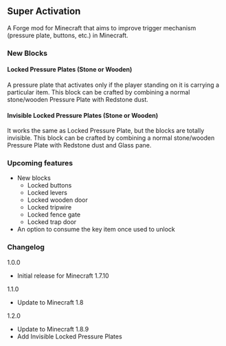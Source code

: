 ## Super Activation
A Forge mod for Minecraft that aims to improve trigger mechanism (pressure plate, buttons, etc.) in Minecraft.

### New Blocks

#### Locked Pressure Plates (Stone or Wooden)

A pressure plate that activates only if the player standing on it is carrying a particular item.
This block can be crafted by combining a normal stone/wooden Pressure Plate with Redstone dust.

#### Invisible Locked Pressure Plates (Stone or Wooden)

It works the same as Locked Pressure Plate, but the blocks are totally invisible.
This block can be crafted by combining a normal stone/wooden Pressure Plate with Redstone dust and Glass pane.

### Upcoming features

- New blocks
    - Locked buttons
    - Locked levers
    - Locked wooden door
    - Locked tripwire
    - Locked fence gate
    - Locked trap door
- An option to consume the key item once used to unlock

### Changelog

1.0.0
- Initial release for Minecraft 1.7.10

1.1.0
- Update to Minecraft 1.8

1.2.0
- Update to Minecraft 1.8.9
- Add Invisible Locked Pressure Plates